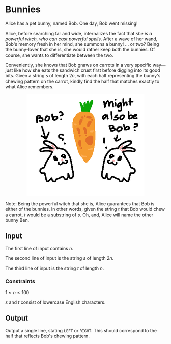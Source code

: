 # Bunnies

Alice has a pet bunny, named Bob. One day, Bob went missing!

Alice, before searching far and wide, internalizes the fact that *she is a powerful witch, who can cast powerful spells*. After a wave of her wand, Bob's memory fresh in her mind, she summons a bunny! ... or two? Being the bunny-lover that she is, she would rather keep both the bunnies. Of course, she wants to differentiate between the two. 

Conveniently, she knows that Bob gnaws on carrots in a very specific way—just like how she eats the sandwich crust first before digging into its good bits. Given a string $s$ of length $2n$, with each half representing the bunny's chewing pattern on the carrot, kindly find the half that matches exactly to what Alice remembers.

<p align="center">
  <img src="image.png" />
</p>

Note: Being the powerful witch that she is, Alice guarantees that Bob is either of the bunnies. In other words, given the string $t$ that Bob would chew a carrot, $t$ would be a substring of $s$. Oh, and, Alice will name the other bunny Ben.

## Input

The first line of input contains $n$.

The second line of input is the string $s$ of length $2n$.

The third line of input is the string $t$ of length $n$.

### Constraints

${1\leq n\leq 100}$

$s$ and $t$ consist of lowercase English characters.

## Output

Output a single line, stating `LEFT` or `RIGHT`. This should correspond to the half that reflects Bob's chewing pattern.
